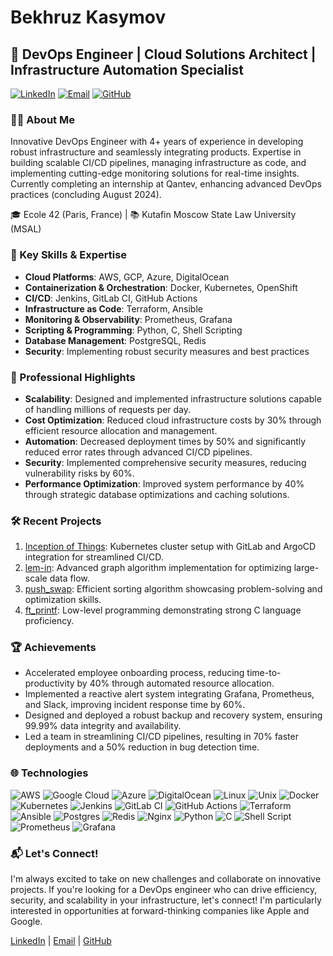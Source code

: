 # Bekhruz Kasymov

## 🚀 DevOps Engineer | Cloud Solutions Architect | Infrastructure Automation Specialist

[![LinkedIn](https://img.shields.io/badge/LinkedIn-0077B5?style=for-the-badge&logo=linkedin&logoColor=white)](https://linkedin.com/in/bkasymov/)
[![Email](https://img.shields.io/badge/Email-D14836?style=for-the-badge&logo=gmail&logoColor=white)](mailto:bkasymov@outlook.com)
[![GitHub](https://img.shields.io/badge/GitHub-100000?style=for-the-badge&logo=github&logoColor=white)](https://github.com/bkasymov)

### 👨‍💻 About Me

Innovative DevOps Engineer with 4+ years of experience in developing robust infrastructure and seamlessly integrating products. Expertise in building scalable CI/CD pipelines, managing infrastructure as code, and implementing cutting-edge monitoring solutions for real-time insights. Currently completing an internship at Qantev, enhancing advanced DevOps practices (concluding August 2024).

🎓 Ecole 42 (Paris, France) | 📚 Kutafin Moscow State Law University (MSAL)

### 🌟 Key Skills & Expertise

- **Cloud Platforms**: AWS, GCP, Azure, DigitalOcean
- **Containerization & Orchestration**: Docker, Kubernetes, OpenShift
- **CI/CD**: Jenkins, GitLab CI, GitHub Actions
- **Infrastructure as Code**: Terraform, Ansible
- **Monitoring & Observability**: Prometheus, Grafana
- **Scripting & Programming**: Python, C, Shell Scripting
- **Database Management**: PostgreSQL, Redis
- **Security**: Implementing robust security measures and best practices

### 💼 Professional Highlights

- **Scalability**: Designed and implemented infrastructure solutions capable of handling millions of requests per day.
- **Cost Optimization**: Reduced cloud infrastructure costs by 30% through efficient resource allocation and management.
- **Automation**: Decreased deployment times by 50% and significantly reduced error rates through advanced CI/CD pipelines.
- **Security**: Implemented comprehensive security measures, reducing vulnerability risks by 60%.
- **Performance Optimization**: Improved system performance by 40% through strategic database optimizations and caching solutions.

### 🛠 Recent Projects

1. [Inception of Things](https://github.com/bkasymov/inception-of-things): Kubernetes cluster setup with GitLab and ArgoCD integration for streamlined CI/CD.
2. [lem-in](https://github.com/bkasymov/lem-in): Advanced graph algorithm implementation for optimizing large-scale data flow.
3. [push_swap](https://github.com/bkasymov/push_swap): Efficient sorting algorithm showcasing problem-solving and optimization skills.
4. [ft_printf](https://github.com/bkasymov/ft_printf): Low-level programming demonstrating strong C language proficiency.

### 🏆 Achievements

- Accelerated employee onboarding process, reducing time-to-productivity by 40% through automated resource allocation.
- Implemented a reactive alert system integrating Grafana, Prometheus, and Slack, improving incident response time by 60%.
- Designed and deployed a robust backup and recovery system, ensuring 99.99% data integrity and availability.
- Led a team in streamlining CI/CD pipelines, resulting in 70% faster deployments and a 50% reduction in bug detection time.

### 🌐 Technologies

![AWS](https://img.shields.io/badge/AWS-%23FF9900.svg?style=flat-square&logo=amazon-aws&logoColor=white) ![Google Cloud](https://img.shields.io/badge/Google%20Cloud-%234285F4.svg?style=flat-square&logo=google-cloud&logoColor=white) ![Azure](https://img.shields.io/badge/azure-%230072C6.svg?style=flat-square&logo=azure-devops&logoColor=white) ![DigitalOcean](https://img.shields.io/badge/DigitalOcean-%230167ff.svg?style=flat-square&logo=digitalOcean&logoColor=white) ![Linux](https://img.shields.io/badge/Linux-FCC624?style=flat-square&logo=linux&logoColor=black) ![Unix](https://img.shields.io/badge/Unix-%23FFD700.svg?style=flat-square&logo=unix&logoColor=black) ![Docker](https://img.shields.io/badge/docker-%230db7ed.svg?style=flat-square&logo=docker&logoColor=white) ![Kubernetes](https://img.shields.io/badge/kubernetes-%23326ce5.svg?style=flat-square&logo=kubernetes&logoColor=white) ![Jenkins](https://img.shields.io/badge/jenkins-%232C5263.svg?style=flat-square&logo=jenkins&logoColor=white) ![GitLab CI](https://img.shields.io/badge/gitlab%20ci-%23181717.svg?style=flat-square&logo=gitlab&logoColor=white) ![GitHub Actions](https://img.shields.io/badge/github%20actions-%232671E5.svg?style=flat-square&logo=githubactions&logoColor=white) ![Terraform](https://img.shields.io/badge/terraform-%235835CC.svg?style=flat-square&logo=terraform&logoColor=white) ![Ansible](https://img.shields.io/badge/ansible-%231A1918.svg?style=flat-square&logo=ansible&logoColor=white) ![Postgres](https://img.shields.io/badge/postgres-%23316192.svg?style=flat-square&logo=postgresql&logoColor=white) ![Redis](https://img.shields.io/badge/redis-%23DD0031.svg?style=flat-square&logo=redis&logoColor=white) ![Nginx](https://img.shields.io/badge/nginx-%23009639.svg?style=flat-square&logo=nginx&logoColor=white) ![Python](https://img.shields.io/badge/python-3670A0?style=flat-square&logo=python&logoColor=ffdd54) ![C](https://img.shields.io/badge/c-%2300599C.svg?style=flat-square&logo=c&logoColor=white) ![Shell Script](https://img.shields.io/badge/shell_script-%23121011.svg?style=flat-square&logo=gnu-bash&logoColor=white) ![Prometheus](https://img.shields.io/badge/Prometheus-E6522C?style=flat-square&logo=Prometheus&logoColor=white) ![Grafana](https://img.shields.io/badge/grafana-%23F46800.svg?style=flat-square&logo=grafana&logoColor=white)

### 📬 Let's Connect!

I'm always excited to take on new challenges and collaborate on innovative projects. If you're looking for a DevOps engineer who can drive efficiency, security, and scalability in your infrastructure, let's connect! I'm particularly interested in opportunities at forward-thinking companies like Apple and Google.

[LinkedIn](https://linkedin.com/in/bkasymov/) | [Email](mailto:bkasymov@outlook.com) | [GitHub](https://github.com/bkasymov)
